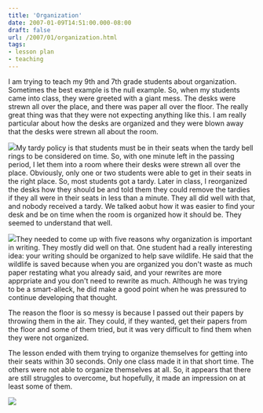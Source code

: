 ```yaml
---
title: 'Organization'
date: 2007-01-09T14:51:00.000-08:00
draft: false
url: /2007/01/organization.html
tags: 
- lesson plan
- teaching
---
```


I am trying to teach my 9th and 7th grade students about organization. Sometimes the best example is the null example. So, when my students came into class, they were greeted with a giant mess. The desks were strewn all over the place, and there was paper all over the floor. The really great thing was that they were not expecting anything like this. I am really particular about how the desks are organized and they were blown away that the desks were strewn all about the room.  
  
[![](http://2.bp.blogspot.com/_wrorMsBZYW0/RaQdwqAZOYI/AAAAAAAAAAc/MjNDKxoLYZ4/s320/IMAG0004.JPG)](http://2.bp.blogspot.com/_wrorMsBZYW0/RaQdwqAZOYI/AAAAAAAAAAc/MjNDKxoLYZ4/s1600-h/IMAG0004.JPG)My tardy policy is that students must be in their seats when the tardy bell rings to be considered on time. So, with one minute left in the passing period, I let them into a room where their desks were strewn all over the place. Obviously, only one or two students were able to get in their seats in the right place. So, most students got a tardy. Later in class, I reorganized the desks how they should be and told them they could remove the tardies if they all were in their seats in less than a minute. They all did well with that, and nobody received a tardy. We talked aobut how it was easier to find your desk and be on time when the room is organized how it should be. They seemed to understand that well.  
  
[![](http://3.bp.blogspot.com/_wrorMsBZYW0/RaZtSNXmEFI/AAAAAAAAAAw/WBcwlYsNatE/s320/IMAG0003.JPG)](http://3.bp.blogspot.com/_wrorMsBZYW0/RaZtSNXmEFI/AAAAAAAAAAw/WBcwlYsNatE/s1600-h/IMAG0003.JPG)They needed to come up with five reasons why organization is important in writing. They mostly did well on that. One student had a really interesting idea: your writing should be organized to help save wildlife. He said that the wildlife is saved because when you are organized you don't waste as much paper restating what you already said, and your rewrites are more apprpriate and you don't need to rewrite as much. Although he was trying to be a smart-alleck, he did make a good point when he was pressured to continue developing that thought.  
  
The reason the floor is so messy is because I passed out their papers by throwing them in the air. They could, if they wanted, get their papers from the floor and some of them tried, but it was very difficult to find them when they were not organized.  
  
The lesson ended with them trying to organize themselves for getting into their seats within 30 seconds. Only one class made it in that short time. The others were not able to organize themselves at all. So, it appears that there are still struggles to overcome, but hopefully, it made an impression on at least some of them.  
  
[![](http://3.bp.blogspot.com/_wrorMsBZYW0/RaQdo6AZOWI/AAAAAAAAAAM/2wygBQe7M4k/s320/IMAG0002.JPG)](http://3.bp.blogspot.com/_wrorMsBZYW0/RaQdo6AZOWI/AAAAAAAAAAM/2wygBQe7M4k/s1600-h/IMAG0002.JPG)